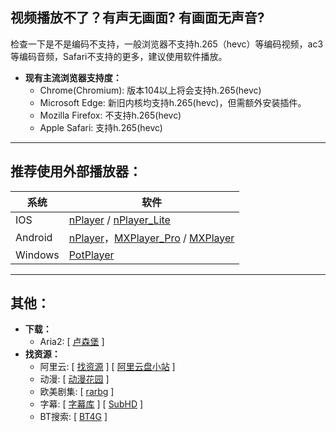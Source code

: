 ## 视频播放不了？有声无画面? 有画面无声音?
检查一下是不是编码不支持，一般浏览器不支持h.265（hevc）等编码视频，ac3等编码音频，Safari不支持的更多，建议使用软件播放。
* **现有主流浏览器支持度：**
    * Chrome(Chromium): 版本104以上将会支持h.265(hevc)
    * Microsoft Edge: 新旧内核均支持h.265(hevc)，但需额外安装插件。
    * Mozilla Firefox: 不支持h.265(hevc)
    * Apple Safari: 支持h.265(hevc)
****
## 推荐使用外部播放器：

|系统|软件|
|---|---
|IOS|[nPlayer](https://apps.apple.com/cn/app/nplayer/id1116905928) / [nPlayer_Lite](https://apps.apple.com/cn/app/nplayer-lite/id1078835991)|
|Android|[nPlayer](https://play.google.com/store/apps/details?id=com.newin.nplayer.pro)，[MXPlayer_Pro](https://play.google.com/store/apps/details?id=com.mxtech.videoplayer.pro) / [MXPlayer](https://play.google.com/store/apps/details?id=com.mxtech.videoplayer.ad)|
|Windows|[PotPlayer](https://potplayer.daum.net/?lang=zh_CN)|
****
## 其他：
* **下载：**
    * Aria2: [ [卢森堡](http://ariang.js.org/#!/settings/rpc/set/wss/lu-data.ommmg.xyz/6800/jsonrpc/MzQyZmM3ZGI3ZWY5YWExYzVkNDY=) ]
* **找资源：**
    * 阿里云: [ [找资源](https://zhaoziyuan.la/) ] [ [阿里云盘小站](https://wpxz.org/) ]
    * 动漫: [ [动漫花园](https://www.dmhy.org/) ]
    * 欧美剧集: [ [rarbg](https://rarbgunblocked.org/torrents.php) ]
    * 字幕: [ [字幕库](http://zmk.pw/) ] [ [SubHD](https://subhd.tv/) ]
    * BT搜索: [ [BT4G](https://bt4g.org) ]
